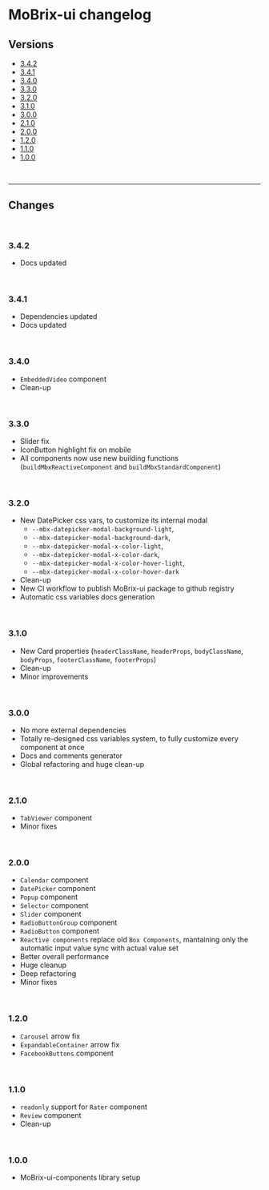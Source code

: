 # MoBrix-ui changelog

## Versions

- [3.4.2](#342)
- [3.4.1](#341)
- [3.4.0](#340)
- [3.3.0](#330)
- [3.2.0](#320)
- [3.1.0](#310)
- [3.0.0](#300)
- [2.1.0](#210)
- [2.0.0](#200)
- [1.2.0](#120)
- [1.1.0](#110)
- [1.0.0](#100)

<br>

---

## Changes

<br>

### 3.4.2

- Docs updated

<br>

### 3.4.1

- Dependencies updated
- Docs updated

<br>

### 3.4.0

- `EmbeddedVideo` component
- Clean-up

<br>

### 3.3.0

- Slider fix
- IconButton highlight fix on mobile
- All components now use new building functions (`buildMbxReactiveComponent` and `buildMbxStandardComponent`)

<br>

### 3.2.0

- New DatePicker css vars, to customize its internal modal
  - `--mbx-datepicker-modal-background-light`,
  - `--mbx-datepicker-modal-background-dark`,
  - `--mbx-datepicker-modal-x-color-light`,
  - `--mbx-datepicker-modal-x-color-dark`,
  - `--mbx-datepicker-modal-x-color-hover-light`,
  - `--mbx-datepicker-modal-x-color-hover-dark`
- Clean-up
- New CI workflow to publish MoBrix-ui package to github registry
- Automatic css variables docs generation

<br>

### 3.1.0

- New Card properties (`headerClassName`, `headerProps`, `bodyClassName`, `bodyProps`, `footerClassName`, `footerProps`)
- Clean-up
- Minor improvements

<br>

### 3.0.0

- No more external dependencies
- Totally re-designed css variables system, to fully customize every component at once
- Docs and comments generator
- Global refactoring and huge clean-up

<br>

### 2.1.0

- `TabViewer` component
- Minor fixes

<br>

### 2.0.0

- `Calendar` component
- `DatePicker` component
- `Popup` component
- `Selector` component
- `Slider` component
- `RadioButtonGroup` component
- `RadioButton` component
- `Reactive components` replace old `Box Components`, mantaining only the automatic input value sync with actual value set
- Better overall performance
- Huge cleanup
- Deep refactoring
- Minor fixes

<br>

### 1.2.0

- `Carousel` arrow fix
- `ExpandableContainer` arrow fix
- `FacebookButtons` component

<br>

### 1.1.0

- `readonly` support for `Rater` component
- `Review` component
- Clean-up

<br>

### 1.0.0

- MoBrix-ui-components library setup
